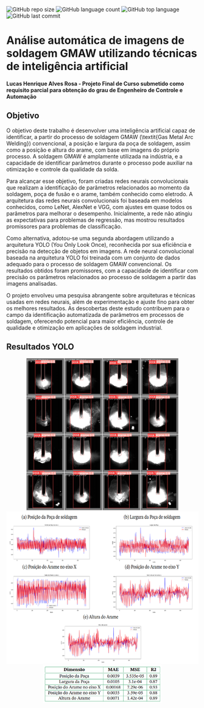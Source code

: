 ![GitHub repo size](https://img.shields.io/github/repo-size/LucasHARosa/IA_GMAW_TG_UnB)
![GitHub language count](https://img.shields.io/github/languages/count/LucasHARosa/IA_GMAW_TG_UnB)
![GitHub top language](https://img.shields.io/github/languages/top/LucasHARosa/IA_GMAW_TG_UnB)
![GitHub last commit](https://img.shields.io/github/last-commit/LucasHARosa/IA_GMAW_TG_UnB)
# Análise automática de imagens de soldagem GMAW utilizando técnicas de inteligência artificial
#### Lucas Henrique Alves Rosa - Projeto Final de Curso submetido como requisito parcial para obtenção do grau de Engenheiro de Controle e Automação

## Objetivo
O objetivo deste trabalho é desenvolver uma inteligência artificial capaz de identificar, a partir do processo de soldagem GMAW (\textit{Gas Metal Arc Welding}) convencional, a posição e largura da poça de soldagem, assim como a posição e altura do arame, com base em imagens do próprio processo. A soldagem GMAW é amplamente utilizada na indústria, e a capacidade de identificar parâmetros durante o processo pode auxiliar na otimização e controle da qualidade da solda.

Para alcançar esse objetivo, foram criadas redes neurais convolucionais que realizam a identificação de parâmetros relacionados ao momento da soldagem, poça de fusão e o arame, também conhecido como eletrodo. A arquitetura das redes neurais convolucionais foi baseada em modelos conhecidos, como LeNet, AlexNet e VGG, com ajustes em quase todos os parâmetros para melhorar o desempenho. Inicialmente, a rede não atingiu as expectativas para problemas de regressão, mas mostrou resultados promissores para problemas de classificação.

Como alternativa, adotou-se uma segunda abordagem utilizando a arquitetura YOLO (You Only Look Once), reconhecida por sua eficiência e precisão na detecção de objetos em imagens. A rede neural convolucional baseada na arquitetura YOLO foi treinada com um conjunto de dados adequado para o processo de soldagem GMAW convencional. Os resultados obtidos foram promissores, com a capacidade de identificar com precisão os parâmetros relacionados ao processo de soldagem a partir das imagens analisadas.

O projeto envolveu uma pesquisa abrangente sobre arquiteturas e técnicas usadas em redes neurais, além de experimentação e ajuste fino para obter os melhores resultados. As descobertas deste estudo contribuem para o campo da identificação automatizada de parâmetros em processos de soldagem, oferecendo potencial para maior eficiência, controle de qualidade e otimização em aplicações de soldagem industrial.

## Resultados YOLO

<p align="center">
    <img height="400" src="./Resultados/val_batch0_pred.jpeg" alt="">
    <img height="400" src="./Resultados/yolofinal.png" alt="">
    <img height="100" src="./Resultados/erroyolo.png" alt="">
    
</p>



